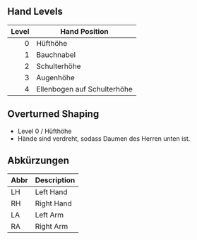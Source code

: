 ## Hand Levels

| Level | Hand Position               |
| -----:| --------------------------- |
|     0 | Hüfthöhe                    |
|     1 | Bauchnabel                  |
|     2 | Schulterhöhe                |
|     3 | Augenhöhe                   |
|     4 | Ellenbogen auf Schulterhöhe |

## Overturned Shaping

- Level 0 / Hüfthöhe
- Hände sind verdreht, sodass Daumen des Herren unten ist. 

## Abkürzungen

| Abbr | Description |
| ---- | ----------- |
| LH   | Left Hand   |
| RH   | Right Hand  |
| LA   | Left Arm    |
| RA   | Right Arm   |
